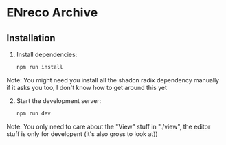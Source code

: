 
# ENreco Archive

## Installation

1. Install dependencies:
   ```bash
   npm run install
   ```
Note: You might need you install all the shadcn radix dependency manually if it asks you too, I don't know how to get around this yet

2. Start the development server:
   ```bash
   npm run dev
   ```
Note: You only need to care about the "View" stuff in "./view", the editor stuff is only for developent (it's also gross to look at))
